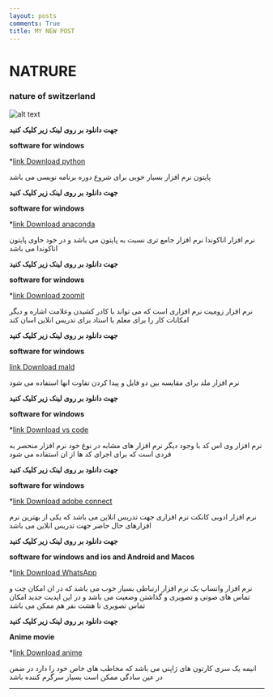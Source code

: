 ```yaml
---
layout: posts
comments: True
title: MY NEW POST
---
```


# NATRURE
### nature of switzerland


![alt text]({{pooria159.github.io}}\assets\images\si.jpg "the beautiful nature of switzerland")







**جهت دانلود بر روی لینک زیر کلیک کنید**

**software for windows**

*[link Download python](https://www.python.org/downloads/)


پایتون نرم افزار بسیار خوبی برای شروع دوره برنامه نویسی می باشد 


**جهت دانلود بر روی لینک زیر کلیک کنید**

**software for windows**

*[link Download anaconda](https://www.anaconda.com/products/individual#windows)


نرم افزار اناکوندا نرم افزار جامع تری نسبت به پایتون می باشد و در خود حاوی پایتون اناکوندا می باشد


**جهت دانلود بر روی لینک زیر کلیک کنید**

**software for windows**

*[link Download zoomit](https://zoomit.en.softonic.com/download)


نرم افزار زومیت نرم افزاری است که می تواند با کادر کشیدن وعلامت اشاره و دیگر امکانات کار را برای معلم یا استاد برای تدریس انلاین اسان کند


**جهت دانلود بر روی لینک زیر کلیک کنید**

**software for windows**

[link Download mald](https://meldmerge.org/)


نرم افزار ملد برای مقایسه بین دو فایل و پیدا کردن تفاوت انها استفاده می شود


**جهت دانلود بر روی لینک زیر کلیک کنید**

**software for windows**

*[link Download vs code](https://code.visualstudio.com/download)


نرم افزار وی اس کد با وجود دیگر نرم افزار های مشابه در نوع خود نرم افزار منحصر به فردی است که برای اجرای کد ها از ان استفاده می شود


**جهت دانلود بر روی لینک زیر کلیک کنید**

**software for windows**

*[link Download adobe connect](https://adobe-connect.en.softonic.com/)


نرم افزار ادوبی کانکت نرم افزاری جهت تدریس انلاین می باشد که یکی از بهترین نرم افزارهای حال حاضر جهت تدریس انلاین می باشد


**جهت دانلود بر روی لینک زیر کلیک کنید**

**software for windows and ios and Android and Macos**

*[link Download WhatsApp](https://www.whatsapp.com/download)


نرم افزار واتساپ یک نرم افزار ارتباطی بسیار خوب می باشد که در ان امکان چت و تماس های صوتی و تصویری و گذاشتن وضعیت می باشد و در این اپدیت جدید امکان تماس تصویری تا هشت نفر هم ممکن می باشد


**جهت دانلود بر روی لینک زیر کلیک کنید**

**Anime movie**

*[link Download anime](https://www.doostihaa.com/tag/%D8%AF%D8%A7%D9%86%D9%84%D9%88%D8%AF-%D8%A7%D9%86%DB%8C%D9%85%D9%87-%DA%98%D8%A7%D9%BE%D9%86%DB%8C)


انیمه یک سری کارتون های ژاپنی می باشد که مخاطب های خاص خود را دارد در ضمن در عین سادگی ممکن است بسیار سرگرم کننده باشد




---

